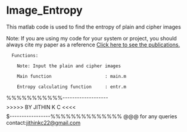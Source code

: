 # Image_Entropy

This matlab code is used to find the entropy of plain and cipher images

 Note: If you are using my code for your system or project, you should always cite my paper as a reference
 <a href ="https://docs.google.com/document/d/1AbCxFoUhdOCppM8novgCdOv0F9mqYe7HlBU7yX7Svx0/edit?usp=sharing">Click here to see the publications.</a>


      Functions:
        
        Note: Input the plain and cipher images
        
        Main function                    : main.m
        
        Entropy calculating function     : entr.m
        
        
  %%%%%%%%%%%-------------------$$$$$$$$>>>>> BY JITHIN K C <<<<$$$$$$$$$-----------------%%%%%%%%%%%%%% @@@ 
 for any queries contact:jithinkc22@gmail.com
